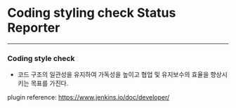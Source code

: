 #  Coding styling check Status Reporter 
---

### Coding style check
   + 코드 구조의 일관성을 유지하여 가독성을 높이고 협업 및 유지보수의 효율을 향상시키는 목표를 가진다.

plugin reference:
<https://www.jenkins.io/doc/developer/>
